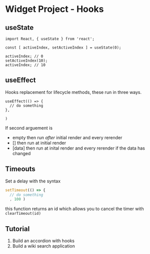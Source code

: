# Widget Project - Hooks

## useState

```javascipt
import React, { useState } from 'react';

const [ activeIndex, setActiveIndex ] = useState(0);

activeIndex; // 0
setActiveIndex(10);
activeIndex; // 10

```

## useEffect
Hooks replacement for lifecycle methods, these run in three ways.

```
useEffect(() => {
  // do something
}, 

)
```
If second arguement is
- empty then run *after* initial render and every rerender
- [] then run at initial render
- [data] then run at inital render and every rerender if the data has changed

## Timeouts

Set a delay with the syntax
``` javascript
setTimeout(() => {
  // do something
  , 100 )
```
this function returns an id which allows you to cancel the timer with `clearTimeout(id)`


## Tutorial
1. Build an accordion with hooks
2. Build a wiki search application 
